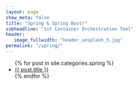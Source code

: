 ```yaml
---
layout: page
show_meta: false
title: "Spring & Spring Boot!"
subheadline: "1st Container Orchestration Tool"
header:
   image_fullwidth: "header_unsplash_5.jpg"
permalink: "/spring/"
---
```

<ul>
    {% for post in site.categories.spring %}
    <li><a href="{{ site.url }}{{ site.baseurl }}{{ post.url }}">{{ post.title }}</a></li>
    {% endfor %}
</ul>